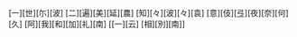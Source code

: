 [一][世][尓][波] [二][遍][美][延][農] [知][々][波][々][袁] [意][伎][弖][夜][奈][何][久] [阿][我][和][加][礼][南] [[一][云] [相][別][南]]
